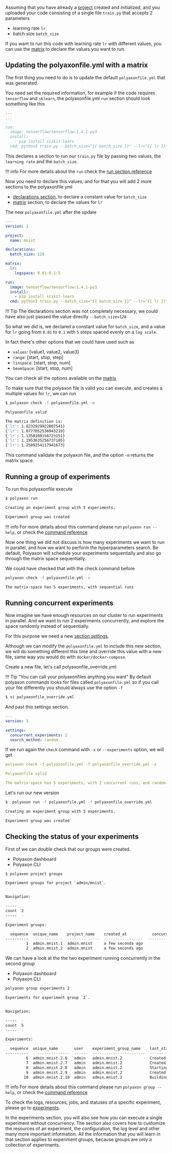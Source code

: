 Assuming that you have already a [project](projects) created and initialized,
and you uploaded your code consisting of a single file `train.py` that accepts 2 parameters

  * learning rate `lr`
  * batch size `batch_size`

If you want to run this code with learning rate `lr` with different values,
you can use the [matrix](/polyaxonfile_specification/sections#matrix) to declare the values you want to run.

## Updating the polyaxonfile.yml with a matrix

The first thing you need to do is to update the default `polyaxonfile.yml` that was generated.

You need set the required information, for example if the code requires `tensorflow` and `sklearn`,
the polyaxonfile.yml `run` section should look something like this

```yaml
---
...

run:
  image: tensorflow/tensorflow:1.4.1-py3
  install:
    - pip install scikit-learn
  cmd: python3 train.py --batch_size="{{ batch_size }}" --lr="{{ lr }}"
```

This declares a section to run our `train.py` file by passing two values, the `learning rate` and the `batch_size`.

!!! info
    For more details about the `run` check the [run section reference](/polyaxonfile_specification/sections#run)

Now you need to declare this values, and for that you will add 2 more sections to the polyaxonfile.yml

 * [declarations section](/polyaxonfile_specification/sections#declarations), to declare a constant value for `batch_size`
 * [matrix](/polyaxonfile_specification/sections#matrix) section, to declare the values for `lr`

The new `polyaxonfile.yml` after the update

```yaml
---
version: 1

project:
  name: mnist

declarations:
  batch_size: 128

matrix:
  lr:
    logspace: 0.01:0.1:5

run:
  image: tensorflow/tensorflow:1.4.1-py3
  install:
    - pip install scikit-learn
  cmd: python3 train.py --batch_size="{{ batch_size }}" --lr="{{ lr }}"
```

!!! Tip
    The declarations section was not completely necessary,
    we could have also just passed the value directly `--batch_size=128`

So what we did is, we declared a constant value for `batch_size`, and a value for `lr` going from `0.01` to `0.1` with `5` steps spaced evenly on a `log scale`.

In fact there's other options that we could have used such as

 * `values`: [value1, value2, value3]
 * `range`: [start, stop, step]
 * `linspace`: [start, stop, num]
 * `GeomSpace`: [start, stop, num]

You can check all the options available on the [matrix](/polyaxonfile_specification/sections#matrix)

To make sure that the polyaxon file is valid you can execute, and creates a multiple values for `lr`, we can run

```bash
$ polyaxon check -f polyaxonfile.yml -m

Polyaxonfile valid

The matrix definition is:
{'lr': 1.0232929922807541}
{'lr': 1.0777052536943219}
{'lr': 1.1350108156723151}
{'lr': 1.1953635256737185}
{'lr': 1.2589254117941673}
```

This command validate the polyaxon file, and the option `-m` returns the matrix space.

## Running a group of experiments

To run this polyaxonfile execute

```bash
$ polyaxon run

Creating an experiment group with 5 experiments.

Experiment group was created
```

!!! info
    For more details about this command please run `polyaxon run --help`,
    or check the [command reference]()

Now one thing we did not discuss is how many experiments we want to run in parallel,
and how we want to perform the hyperparameters search. Be default, Polyaxon
will schedule your experiments sequentially and also go through the matrix space sequentially.

We could have checked that with the check command before

```bash
polyaxon check -f polyaxonfile.yml -x

The matrix-space has 5 experiments, with sequential runs
```


## Running concurrent experiments

Now imagine we have enough resources on our cluster to run experiments in parallel.
And we want to run 2 experiments concurrently, and explore the space randomly instead of sequentially.

For this purpose we need a new [section settings](/polyaxonfile_specification/sections#settings).

Although we can modify the `polyaxonfile.yml` to include this new section,
we will do something different this time and override this value with a new file, same way you would do with `docker/docker-compose`.

Create a new file, let's call polyaxonfile_override.yml

!!! Tip "You can call your polyaxonfiles anything you want"
    By default polyaxon commands looks for files called `polyaxonfile.yml`
    so if you call your file differently you should always use the option `-f`

```bash
$ vi polyaxonfile_override.yml
```

And past this settings section.

```yaml
---
version: 1

settings:
  concurrent_experiments: 2
  search_method: random
```

If we run again the `check` command with `-x` or `--experiments` option, we will get

```yaml
polyaxon check -f polyaxonfile.yml -f polyaxonfile_override.yml -x

Polyaxonfile valid

The matrix-space has 5 experiments, with 2 concurrent runs, and random search
```

Let's run our new version

```bash
$  polyaxon run -f polyaxonfile.yml -f polyaxonfile_override.yml

Creating an experiment group with 5 experiments.

Experiment group was created
```

## Checking the status of your experiments

First of we can double check that our groups were created.

 * Polyaxon dashboard
 * Polyaxon CLI

```bash
$ polyaxon project groups

Experiment groups for project `admin/mnist`.


Navigation:

-----  -
count  2
-----  -

Experiment groups:

  sequence  unique_name    project_name    created_at           concurrency    num_experiments    num_pending_experiments    num_running_experiments
----------  -------------  --------------  -----------------  -------------  -----------------  -------------------------  -------------------------
         1  admin.mnist.1  admin.mnist     a few seconds ago              1                  5                          4                          1
         2  admin.mnist.2  admin.mnist     a few seconds ago              2                  5                          3                          2
```

We can have a look at the the two experiment running concurrently in the second group


 * Polyaxon dashboard
 * Polyaxon CLI

```bash
polyaxon group experiments 2

Experiments for experiment group `2`.


Navigation:

-----  -
count  5
-----  -

Experiments:

  sequence  unique_name       user    experiment_group_name    last_status    created_at         is_clone      num_jobs  finished_at    started_at
----------  ----------------  ------  -----------------------  -------------  -----------------  ----------  ----------  -------------  -----------------
         6  admin.mnist.2.6   admin   admin.mnist.2            Created        a few seconds ago  False                0
         7  admin.mnist.2.7   admin   admin.mnist.2            Created        a few seconds ago  False                0
         8  admin.mnist.2.8   admin   admin.mnist.2            Starting       a few seconds ago  False                0                 a few seconds ago
         9  admin.mnist.2.9   admin   admin.mnist.2            Created        a few seconds ago  False                0
        10  admin.mnist.2.10  admin   admin.mnist.2            Building       a few seconds ago  False                0                 a few seconds ago
```

!!! info
    For more details about this command please run `polyaxon group --help`,
    or check the [command reference]()


To check the logs, resources, jobs, and statuses of a specific experiment, please go to [experiments](experiments).

In the experiments section, you will also see how you can execute a single experiment without concurrency.
The section also covers how to customize the resources of an experiment, the configuration,
the log level and other many more important information.
All the information that you will learn in that section applies to experiment groups,
because groups are only a collection of experiments.
